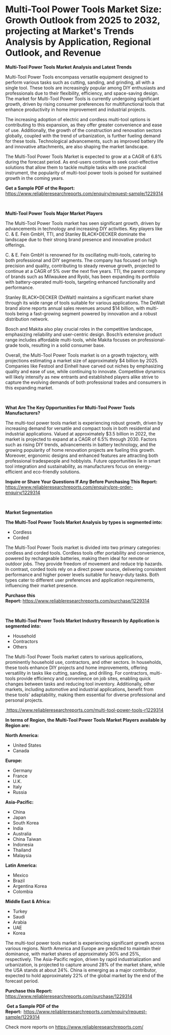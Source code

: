 <p><h1>Multi-Tool Power Tools Market Size: Growth Outlook from 2025 to 2032, projecting at Market's Trends Analysis by Application, Regional Outlook, and Revenue</h1></p><p><strong>Multi-Tool Power Tools Market Analysis and Latest Trends</strong></p>
<p><p>Multi-Tool Power Tools encompass versatile equipment designed to perform various tasks such as cutting, sanding, and grinding, all with a single tool. These tools are increasingly popular among DIY enthusiasts and professionals due to their flexibility, efficiency, and space-saving design. The market for Multi-Tool Power Tools is currently undergoing significant growth, driven by rising consumer preferences for multifunctional tools that enhance productivity in home improvement and industrial projects.</p><p>The increasing adoption of electric and cordless multi-tool options is contributing to this expansion, as they offer greater convenience and ease of use. Additionally, the growth of the construction and renovation sectors globally, coupled with the trend of urbanization, is further fueling demand for these tools. Technological advancements, such as improved battery life and innovative attachments, are also shaping the market landscape.</p><p>The Multi-Tool Power Tools Market is expected to grow at a CAGR of 6.8% during the forecast period. As end-users continue to seek cost-effective solutions that allow them to tackle multiple tasks with one practical instrument, the popularity of multi-tool power tools is poised for sustained growth in the coming years.</p></p>
<p><strong>Get a Sample PDF of the Report:&nbsp;</strong> <a href="https://www.reliableresearchreports.com/enquiry/request-sample/1229314?utm_campaign=3386&utm_medium=2&utm_source=Github&utm_content=ia&utm_term=26032025&utm_id=multi-tool-power-tools">https://www.reliableresearchreports.com/enquiry/request-sample/1229314</a></p>
<p>&nbsp;</p>
<p><strong>Multi-Tool Power Tools Major Market Players</strong></p>
<p><p>The Multi-Tool Power Tools market has seen significant growth, driven by advancements in technology and increasing DIY activities. Key players like C. & E. Fein GmbH, TTI, and Stanley BLACK+DECKER dominate the landscape due to their strong brand presence and innovative product offerings.</p><p>C. & E. Fein GmbH is renowned for its oscillating multi-tools, catering to both professional and DIY segments. The company has focused on high precision and quality, contributing to steady revenue growth, projected to continue at a CAGR of 5% over the next five years. TTI, the parent company of brands such as Milwaukee and Ryobi, has been expanding its portfolio with battery-operated multi-tools, targeting enhanced functionality and performance.</p><p>Stanley BLACK+DECKER (DeWalt) maintains a significant market share through its wide range of tools suitable for various applications. The DeWalt brand alone reports annual sales revenues around $14 billion, with multi-tools being a fast-growing segment powered by innovation and a robust distribution network. </p><p>Bosch and Makita also play crucial roles in the competitive landscape, emphasizing reliability and user-centric design. Bosch’s extensive product range includes affordable multi-tools, while Makita focuses on professional-grade tools, resulting in a solid consumer base.</p><p>Overall, the Multi-Tool Power Tools market is on a growth trajectory, with projections estimating a market size of approximately $4 billion by 2025. Companies like Festool and Einhell have carved out niches by emphasizing quality and ease of use, while continuing to innovate. Competitive dynamics will likely intensify as new entrants and established players alike strive to capture the evolving demands of both professional trades and consumers in this expanding market.</p></p>
<p>&nbsp;</p>
<p><strong>What Are The Key Opportunities For Multi-Tool Power Tools Manufacturers?</strong></p>
<p><p>The multi-tool power tools market is experiencing robust growth, driven by increasing demand for versatile and compact tools in both residential and industrial applications. Valued at approximately $3.5 billion in 2022, the market is projected to expand at a CAGR of 6.5% through 2030. Factors such as rising DIY trends, advancements in battery technology, and the growing popularity of home renovation projects are fueling this growth. Moreover, ergonomic designs and enhanced features are attracting both professional tradespeople and hobbyists. Future opportunities lie in smart tool integration and sustainability, as manufacturers focus on energy-efficient and eco-friendly solutions.</p></p>
<p><strong>Inquire or Share Your Questions If Any Before Purchasing This Report:</strong> <a href="https://www.reliableresearchreports.com/enquiry/pre-order-enquiry/1229314?utm_campaign=3386&utm_medium=2&utm_source=Github&utm_content=ia&utm_term=26032025&utm_id=multi-tool-power-tools">https://www.reliableresearchreports.com/enquiry/pre-order-enquiry/1229314</a></p>
<p>&nbsp;</p>
<p><strong>Market Segmentation</strong></p>
<p><strong>The Multi-Tool Power Tools Market Analysis by types is segmented into:</strong></p>
<p><ul><li>Cordless</li><li>Corded</li></ul></p>
<p><p>The Multi-Tool Power Tools market is divided into two primary categories: cordless and corded tools. Cordless tools offer portability and convenience, powered by rechargeable batteries, making them ideal for remote or outdoor jobs. They provide freedom of movement and reduce trip hazards. In contrast, corded tools rely on a direct power source, delivering consistent performance and higher power levels suitable for heavy-duty tasks. Both types cater to different user preferences and application requirements, influencing their market presence.</p></p>
<p><strong>Purchase this Report:&nbsp;</strong><a href="https://www.reliableresearchreports.com/purchase/1229314?utm_campaign=3386&utm_medium=2&utm_source=Github&utm_content=ia&utm_term=26032025&utm_id=multi-tool-power-tools">https://www.reliableresearchreports.com/purchase/1229314</a></p>
<p>&nbsp;</p>
<p><strong>The Multi-Tool Power Tools Market Industry Research by Application is segmented into:</strong></p>
<p><ul><li>Household</li><li>Contractors</li><li>Others</li></ul></p>
<p><p>The Multi-Tool Power Tools market caters to various applications, prominently household use, contractors, and other sectors. In households, these tools enhance DIY projects and home improvements, offering versatility in tasks like cutting, sanding, and drilling. For contractors, multi-tools provide efficiency and convenience on job sites, enabling quick changes between tasks and reducing tool inventory. Additionally, other markets, including automotive and industrial applications, benefit from these tools' adaptability, making them essential for diverse professional and personal projects.</p></p>
<p><a href="https://www.reliableresearchreports.com/multi-tool-power-tools-r1229314?utm_campaign=3386&utm_medium=2&utm_source=Github&utm_content=ia&utm_term=26032025&utm_id=multi-tool-power-tools">&nbsp;https://www.reliableresearchreports.com/multi-tool-power-tools-r1229314</a></p>
<p><strong>In terms of Region, the Multi-Tool Power Tools Market Players available by Region are:</strong></p>
<p>
    <p> <strong> North America: </strong>
        <ul>
            <li>United States</li>
            <li>Canada</li>
        </ul>
        </p> 
    <p> <strong> Europe: </strong>
        <ul>
            <li>Germany</li>
            <li>France</li>
            <li>U.K.</li>
            <li>Italy</li>
            <li>Russia</li>
        </ul>
        </p> 
    <p> <strong> Asia-Pacific: </strong>
        <ul>
            <li>China</li>
            <li>Japan</li>
            <li>South Korea</li>
            <li>India</li>
            <li>Australia</li>
            <li>China Taiwan</li>
            <li>Indonesia</li>
            <li>Thailand</li>
            <li>Malaysia</li>
        </ul>
        </p> 
    <p> <strong> Latin America: </strong>
        <ul>
            <li>Mexico</li>
            <li>Brazil</li>
            <li>Argentina Korea</li>
            <li>Colombia</li>
        </ul>
        </p> 
    <p> <strong> Middle East & Africa: </strong>
        <ul>
            <li>Turkey</li>
            <li>Saudi</li>
            <li>Arabia</li>
            <li>UAE</li>
            <li>Korea</li>
        </ul>
    </p>
    </p>
<p><p>The multi-tool power tools market is experiencing significant growth across various regions. North America and Europe are predicted to maintain their dominance, with market shares of approximately 30% and 25%, respectively. The Asia-Pacific region, driven by rapid industrialization and urbanization, is projected to capture around 28% of the market share, while the USA stands at about 24%. China is emerging as a major contributor, expected to hold approximately 22% of the global market by the end of the forecast period.</p></p>
<p><strong>Purchase this Report: </strong><a href="https://www.reliableresearchreports.com/purchase/1229314?utm_campaign=3386&utm_medium=2&utm_source=Github&utm_content=ia&utm_term=26032025&utm_id=multi-tool-power-tools">https://www.reliableresearchreports.com/purchase/1229314</a></p>
<p>&nbsp;<strong>Get a Sample PDF of the Report:&nbsp;&nbsp;</strong><a href="https://www.reliableresearchreports.com/enquiry/request-sample/1229314?utm_campaign=3386&utm_medium=2&utm_source=Github&utm_content=ia&utm_term=26032025&utm_id=multi-tool-power-tools">https://www.reliableresearchreports.com/enquiry/request-sample/1229314</a></p>
<p><strong></strong></p>
<p>Check more reports on <a href="https://www.reliableresearchreports.com/?utm_campaign=3386&utm_medium=2&utm_source=Github&utm_content=ia&utm_term=26032025&utm_id=multi-tool-power-tools">https://www.reliableresearchreports.com/</a></p>